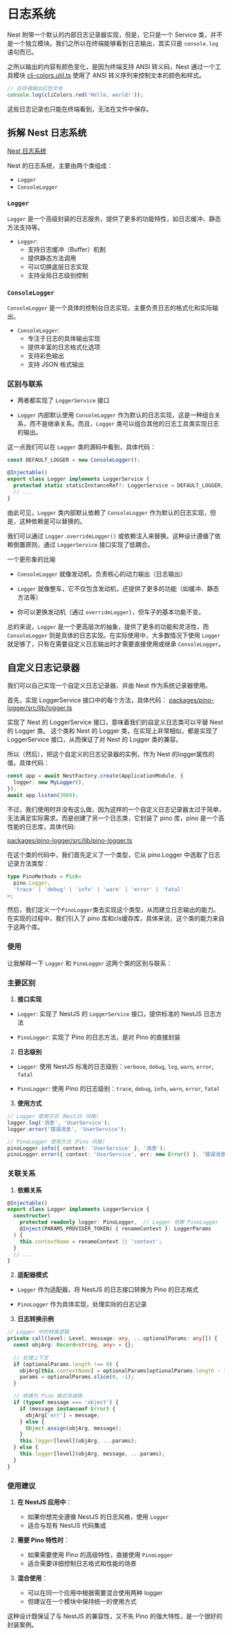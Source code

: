 # 日志系统

Nest 附带一个默认的内部日志记录器实现，但是，它只是一个 Service 类，并不是一个独立模块。我们之所以在终端能够看到日志输出，其实只是 `console.log` 语句而已。

之所以输出的内容有颜色变化，是因为终端支持 ANSI 转义码，Nest 通过一个工具模块 [cli-colors.util.ts](https://github.com/nestjs/nest/blob/master/packages/common/utils/cli-colors.util.ts) 使用了 ANSI 转义序列来控制文本的颜色和样式。

```typescript
// 在终端输出红色文本
console.log(cliColors.red('Hello, world!'));
```

这些日志记录也只能在终端看到，无法在文件中保存。

## 拆解 Nest 日志系统

[Nest 日志系统](https://github.com/nestjs/nest/tree/master/packages/common/services)

Nest 的日志系统，主要由两个类组成：

* `Logger`
* `ConsoleLogger`

### `Logger`

`Logger` 是一个高级封装的日志服务，提供了更多的功能特性，如日志缓冲、静态方法支持等。

* `Logger`:
  * 支持日志缓冲（Buffer）机制
  * 提供静态方法调用
  * 可以切换底层日志实现
  * 支持全局日志级别控制

### `ConsoleLogger`

`ConsoleLogger` 是一个具体的控制台日志实现，主要负责日志的格式化和实际输出。

* `ConsoleLogger`:
  * 专注于日志的具体输出实现
  * 提供丰富的日志格式化选项
  * 支持彩色输出
  * 支持 JSON 格式输出

### 区别与联系

* 两者都实现了 `LoggerService` 接口

* `Logger` 内部默认使用 `ConsoleLogger` 作为默认的日志实现，这是一种组合关系，而不是继承关系。而且，`Logger` 类可以组合其他的日志工具类实现日志的输出。

这一点我们可以在 `Logger` 类的源码中看到，具体代码：

```typescript
const DEFAULT_LOGGER = new ConsoleLogger();

@Injectable()
export class Logger implements LoggerService {
  protected static staticInstanceRef?: LoggerService = DEFAULT_LOGGER;
  // ...
}
```

由此可见，`Logger` 类内部默认依赖了 `ConsoleLogger` 作为默认的日志实现，但是，这种依赖是可以替换的。

我们可以通过 `Logger.overrideLogger()` 或依赖注入来替换。这种设计遵循了依赖倒置原则，通过 `LoggerService` 接口实现了低耦合。

一个更形象的比喻

* `ConsoleLogger` 就像发动机，负责核心的动力输出（日志输出）

* `Logger` 就像整车，它不仅包含发动机，还提供了更多的功能（如缓冲、静态方法等）

* 你可以更换发动机（通过 `overrideLogger`），但车子的基本功能不变。

总的来说，`Logger` 是一个更高层次的抽象，提供了更多的功能和灵活性，而 `ConsoleLogger` 则是具体的日志实现。在实际使用中，大多数情况下使用 `Logger` 就足够了，只有在需要自定义日志输出时才需要直接使用或继承 `ConsoleLogger`。

## 自定义日志记录器

我们可以自己实现一个自定义日志记录器，并由 Nest 作为系统记录器使用。

首先，实现 LoggerService 接口中的每个方法，具体代码：
[packages/pino-logger/src/lib/logger.ts](packages/pino-logger/src/lib/logger.ts)

实现了 Nest 的 LoggerService 接口，意味着我们的自定义日志类可以平替 Nest 的 Logger 类。
这个类和 Nest 的 Logger 类，在实现上非常相似，都是实现了 LoggerService 接口，从而保证了对 Nest 的 Logger 类的兼容。

所以（然后），把这个自定义的日志记录器的实例，作为 Nest 的logger属性的值，具体代码：

```typescript
const app = await NestFactory.create(ApplicationModule, {
  logger: new MyLogger(),
});
await app.listen(3000);

```

不过，我们使用时并没有这么做，因为这样的一个自定义日志记录器太过于简单，无法满足实际需求。而是创建了另一个日志类，它封装了 pino 库，pino 是一个高性能的日志库，具体代码:

[packages/pino-logger/src/lib/pino-logger.ts](packages/pino-logger/src/lib/pino-logger.ts)

在这个类的代码中，我们首先定义了一个类型，它从 pino.Logger 中选取了日志记录方法类型：

```typescript
type PinoMethods = Pick<
  pino.Logger,
  'trace' | 'debug' | 'info' | 'warn' | 'error' | 'fatal'
>;
```

然后，我们定义一个`PinoLogger`类去实现这个类型，从而建立日志输出的能力。在实现的过程中，我们引入了 pino 库和cls缓存库，具体来说，这个类的能力来自于这两个库。

### 使用

让我解释一下 `Logger` 和 `PinoLogger` 这两个类的区别与联系：

### 主要区别

1. **接口实现**

- `Logger`: 实现了 NestJS 的 `LoggerService` 接口，提供标准的 NestJS 日志方法
* `PinoLogger`: 实现了 Pino 的日志方法，是对 Pino 的直接封装

2. **日志级别**

- `Logger`: 使用 NestJS 标准的日志级别：`verbose`, `debug`, `log`, `warn`, `error`, `fatal`
* `PinoLogger`: 使用 Pino 的日志级别：`trace`, `debug`, `info`, `warn`, `error`, `fatal`

3. **使用方式**

```typescript
// Logger 使用方式（NestJS 风格）
logger.log('消息', 'UserService');
logger.error('错误消息', 'UserService');

// PinoLogger 使用方式（Pino 风格）
pinoLogger.info({ context: 'UserService' }, '消息');
pinoLogger.error({ context: 'UserService', err: new Error() }, '错误消息');
```

### 关联关系

1. **依赖关系**

```typescript
@Injectable()
export class Logger implements LoggerService {
  constructor(
    protected readonly logger: PinoLogger,  // Logger 依赖 PinoLogger
    @Inject(PARAMS_PROVIDER_TOKEN) { renameContext }: LoggerParams
  ) {
    this.contextName = renameContext || 'context';
  }
  // ...
}
```

2. **适配器模式**

- `Logger` 作为适配器，将 NestJS 的日志接口转换为 Pino 的日志格式
* `PinoLogger` 作为具体实现，处理实际的日志记录

3. **日志转换示例**

```typescript
// Logger 中的转换逻辑
private call(level: Level, message: any, ...optionalParams: any[]) {
  const objArg: Record<string, any> = {};
  
  // 处理上下文
  if (optionalParams.length !== 0) {
    objArg[this.contextName] = optionalParams[optionalParams.length - 1];
    params = optionalParams.slice(0, -1);
  }

  // 转换为 Pino 格式并调用
  if (typeof message === 'object') {
    if (message instanceof Error) {
      objArg['err'] = message;
    } else {
      Object.assign(objArg, message);
    }
    this.logger[level](objArg, ...params);
  } else {
    this.logger[level](objArg, message, ...params);
  }
}
```

### 使用建议

1. **在 NestJS 应用中**：
   * 如果你想完全遵循 NestJS 的日志风格，使用 `Logger`
   * 适合与现有 NestJS 代码集成

2. **需要 Pino 特性时**：
   * 如果需要使用 Pino 的高级特性，直接使用 `PinoLogger`
   * 适合需要详细控制日志格式和性能的场景

3. **混合使用**：
   * 可以在同一个应用中根据需要混合使用两种 logger
   * 但建议在一个模块中保持统一的使用方式

这种设计既保证了与 NestJS 的兼容性，又不失 Pino 的强大特性，是一个很好的封装案例。
